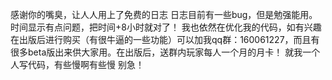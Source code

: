   感谢你的嘴臭，让人人用上了免费的日志
  日志目前有一些bug，但是勉强能用。时间显示有点问题，把时间+8小时就对了！
  我也依然在优化我的代码，如有兴趣在出版后进行购买（有很牛逼的一些功能）可以加我qq群：160061227，而且有很多beta版出来供大家用。在出版后，送群内玩家每人一个月的月卡！
  就我一个人写代码，有些慢啊有些慢
  别急！
